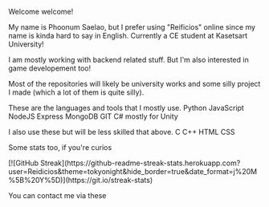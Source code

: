 Welcome welcome!

My name is Phoonum Saelao, but I prefer using "Reificios" online since my name is kinda hard to say in English.
Currently a CE student at Kasetsart University!

I am mostly working with backend related stuff. But I'm also interested in game developement too!

Most of the repositories will likely be university works and some silly project I made (which a lot of them is quite silly).

These are the languages and tools that I mostly use.
Python
JavaScript NodeJS Express
MongoDB
GIT
C# mostly for Unity

I also use these but will be less skilled that above.
C
C++
HTML
CSS

Some stats too, if you're curios
<div>
    [![GitHub Streak](https://github-readme-streak-stats.herokuapp.com?user=Reidicios&theme=tokyonight&hide_border=true&date_format=j%20M%5B%20Y%5D)](https://git.io/streak-stats)
</div>

You can contact me via these